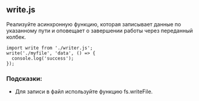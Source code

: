 ## write.js
Реализуйте асинхронную функцию, которая записывает данные по указанному пути и оповещает о
завершении работы через переданный колбек.
```
import write from './writer.js';
write('./myfile', 'data', () => {
  console.log('success');
});
```
### Подсказки:
* Для записи в файл используйте функцию fs.writeFile.
